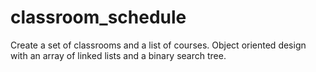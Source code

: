 # classroom_schedule
Create a set of classrooms and a list of courses. Object oriented design with an array of linked lists and a binary search tree.
